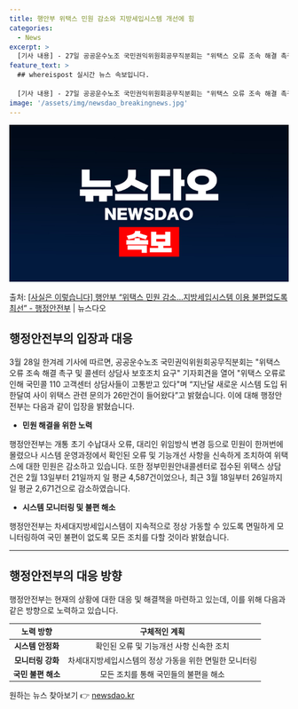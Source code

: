 ```yaml
---
title: 행안부 위택스 민원 감소와 지방세입시스템 개선에 힘
categories:
  - News
excerpt: >
  [기사 내용] - 27일 공공운수노조 국민권익위원회공무직분회는 "위택스 오류 조속 해결 촉구 및 콜센터 상담…
feature_text: >
  ## whereispost 실시간 뉴스 속보입니다.

  [기사 내용] - 27일 공공운수노조 국민권익위원회공무직분회는 "위택스 오류 조속 해결 촉구 및 콜센터 상담…
image: '/assets/img/newsdao_breakingnews.jpg'
---
```


![뉴스다오 속보](/assets/img/newsdao_breakingnews.jpg)

<p>출처: <a href="https://newsdao.kr/3463" rel="dofollow">[사실은 이렇습니다] 행안부 “위택스 민원 감소…지방세입시스템 이용 불편없도록 최선” - 행정안전부</a> | 뉴스다오</p>

<h2 data-ke-size="size26">행정안전부의 입장과 대응</h2>

<p data-ke-size="size16">3월 28일 한겨레 기사에 따르면, 공공운수노조 국민권익위원회공무직분회는 "위택스 오류 조속 해결 촉구 및 콜센터 상담사 보호조치 요구" 기자회견을 열어 "위택스 오류로 인해 국민콜 110 고객센터 상담사들이 고통받고 있다"며 “지난달 새로운 시스템 도입 뒤 한달여 사이 위택스 관련 문의가 26만건이 들어왔다”고 밝혔습니다. 이에 대해 행정안전부는 다음과 같이 입장을 밝혔습니다.</p>

<ul>
<li><b>민원 해결을 위한 노력</b></li>
</ul>

<p data-ke-size="size16">행정안전부는 개통 초기 수납대사 오류, 대리인 위임방식 변경 등으로 민원이 한꺼번에 몰렸으나 시스템 운영과정에서 확인된 오류 및 기능개선 사항을 신속하게 조치하여 위택스에 대한 민원은 감소하고 있습니다. 또한 정부민원안내콜센터로 접수된 위택스 상담 건은 2월 13일부터 21일까지 일 평균 4,587건이었으나, 최근 3월 18일부터 26일까지 일 평균 2,671건으로 감소하였습니다.</p>

<ul>
<li><b>시스템 모니터링 및 불편 해소</b></li>
</ul>

<p data-ke-size="size16">행정안전부는 차세대지방세입시스템이 지속적으로 정상 가동할 수 있도록 면밀하게 모니터링하여 국민 불편이 없도록 모든 조치를 다할 것이라 밝혔습니다.</p>

<hr>

<h2 data-ke-size="size26">행정안전부의 대응 방향</h2>

<p data-ke-size="size16">행정안전부는 현재의 상황에 대한 대응 및 해결책을 마련하고 있는데, 이를 위해 다음과 같은 방향으로 노력하고 있습니다.</p>

<table>
<thead>
<tr>
<th style="text-align: center; height: 17px;"><b>노력 방향</b></th>
<th style="text-align: center; height: 17px;"><b>구체적인 계획</b></th>
</tr>
</thead>
<tbody>
<tr>
<td style="text-align: center; height: 17px;"><b>시스템 안정화</b></td>
<td style="text-align: center; height: 17px;">확인된 오류 및 기능개선 사항 신속한 조치</td>
</tr>
<tr>
<td style="text-align: center; height: 17px;"><b>모니터링 강화</b></td>
<td style="text-align: center; height: 17px;">차세대지방세입시스템의 정상 가동을 위한 면밀한 모니터링</td>
</tr>
<tr>
<td style="text-align: center; height: 17px;"><b>국민 불편 해소</b></td>
<td style="text-align: center; height: 17px;">모든 조치를 통해 국민들의 불편을 해소</td>
</tr>
</tbody>
</table> 

원하는 뉴스 찾아보기 👉 <a href="https://newsdao.kr" rel="dofollow">newsdao.kr</a>


